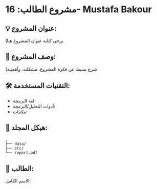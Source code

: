# مشروع الطالب: 16- Mustafa Bakour

## 💡 عنوان المشروع:
(يرجى كتابة عنوان المشروع هنا

## 📝 وصف المشروع:
(شرح بسيط عن فكرة المشروع، مشكلته، وأهميته

## 🛠️ التقنيات المستخدمة:
- لغة البرمجة:
- أدوات التحليل/البرمجة:
- مكتبات:

## 📁 هيكل المجلد:
```plaintext
.
├── data/
├── src/
└── report.pdf
```

## 👤 الطالب:
الاسم الكامل:  
